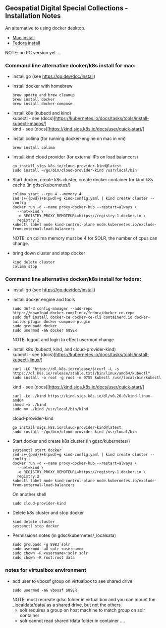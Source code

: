 ## Geospatial Digital Special Collections - Installation Notes  

An alternative to using docker desktop.  
- [Mac install](#mac)  
- [Fedora install](#fedora)  

NOTE: no PC version yet ...

### <a name="mac"></a>Command line alternative docker/k8s install for mac:  

- install go (see https://go.dev/doc/install)  

- install docker with homebrew  
  ```
  brew update and brew cleanup
  brew install docker
  brew install docker-compose
  ```

- install k8s (kubectl and kind)  
  kubectl - see (docs)[https://kubernetes.io/docs/tasks/tools/install-kubectl-macos/]  
  kind - see (docs)[https://kind.sigs.k8s.io/docs/user/quick-start/]  

- install colima (for running docker-engine on mac in vm)  
  ```
  brew install colima
  ```

- install kind cloud provider (for external IPs on load balancers)  
  ```
  go install sigs.k8s.io/cloud-provider-kind@latest
  sudo install ~/go/bin/cloud-provider-kind /usr/local/bin
  ```

- Start docker, create k8s cluster, create docker container for kind k8s cache (in gdsc/kubernetes/)
  ```
  colima start --cpu 4 --memory 4
  sed s+{{pwd}}+$(pwd)+g kind-config.yaml | kind create cluster --config -
  docker run -d --name proxy-docker-hub --restart=always \
    --net=kind \
    -e REGISTRY_PROXY_REMOTEURL=https://registry-1.docker.io \
    registry:2  
  kubectl label node kind-control-plane node.kubernetes.io/exclude-from-external-load-balancers
  ```  
  NOTE: on colima memory must be 4 for SOLR, the number of cpus can change.

- bring down cluster and stop docker  
  ```
  kind delete cluster
  colima stop
  ``` 

### <a name="fedora"></a>Command line alternative docker/k8s install for fedora:  

- install go (see https://go.dev/doc/install)  

- install docker engine and tools  
  ```
  sudo dnf-3 config-manager --add-repo https://download.docker.com/linux/fedora/docker-ce.repo
  sudo dnf install docker-ce docker-ce-cli containerd.io docker-buildx-plugin docker-compose-plugin
  sudo groupadd docker
  sudo usermod -aG docker $USER
  ```
  NOTE: logout and login to effect usermod change  

- install k8s (kubectl, kind, and cloud-provider-kind)  
  kubectl - see (docs)[https://kubernetes.io/docs/tasks/tools/install-kubectl-linux/]  
  ```
  curl -LO "https://dl.k8s.io/release/$(curl -L -s https://dl.k8s.io/release/stable.txt)/bin/linux/amd64/kubectl"
  sudo install -o root -g root -m 0755 kubectl /usr/local/bin/kubectl
  ```
  kind - see (docs)[https://kind.sigs.k8s.io/docs/user/quick-start/]  
  ```
  curl -Lo ./kind https://kind.sigs.k8s.io/dl/v0.26.0/kind-linux-amd64
  chmod +x ./kind
  sudo mv ./kind /usr/local/bin/kind
  ```
  cloud-provider-kind  
  ```
  go install sigs.k8s.io/cloud-provider-kind@latest
  sudo install ~/go/bin/cloud-provider-kind /usr/local/bin
  ```

- Start docker and create k8s cluster (in gdsc/kubernetes/)  
  ```
  systemctl start docker
  sed s+{{pwd}}+$(pwd)+g kind-config.yaml | kind create cluster --config -
  docker run -d --name proxy-docker-hub --restart=always \
    --net=kind \
    -e REGISTRY_PROXY_REMOTEURL=https://registry-1.docker.io \
    registry:2  
  kubectl label node kind-control-plane node.kubernetes.io/exclude-from-external-load-balancers
  ```
  On another shell  
  ```
  sudo cloud-provider-kind
  ```

- Delete k8s cluster and stop docker
  ```
  kind delete cluster
  systemctl stop docker
  ```

- Permissions notes (in gdsc/kubernetes/_localsata)
  ```
  sudo groupadd -g 8983 solr
  sudo usermod -aG solr <username>
  sudo chown -R <username>:solr solr
  sudo chown -R root:root data
  ```

### notes for virtualbox environment  

- add user to vboxsf group on virtualbox to see shared drive
  ```
  sudo usermod -aG vboxsf $USER
  ```
  NOTE: must recreate gdsc folder in virtual box and you can mount the \_localdata/data/ as a shared drive, but not the others.  
  - solr requires a group on host machine to match group on solr container  
  - solr cannot read shared /data folder in container ....  